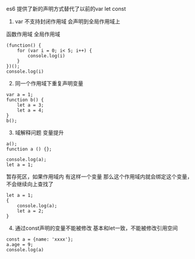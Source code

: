 es6 提供了新的声明方式替代了以前的var
let const
1. var 不支持封闭作用域 会声明到全局作用域上

函数作用域 全局作用域

```
(function() {
    for (var i = 0; i< 5; i++) {
        console.log(i)
    }
})();
console.log(i)
```

2. 同一个作用域下重复声明变量
```
var a = 1;
function b() {
    let a = 3;
    let a = 4;
}
b();
```
3. 域解释问题 变量提升
```
a();
function a () {};
```
```
console.log(a);
let a = 1;
```
暂存死区，如果作用域内 有这样一个变量 那么这个作用域内就会绑定这个变量，不会继续向上查找了
```
let a = 1;
{
    console.log(a);
    let a = 2;
}
```

4. 通过const声明的变量不能被修改 基本和let一致，不能被修改引用空间

```
const a = {name: 'xxxx'};
a.age = 9;
console.log(a)
```
